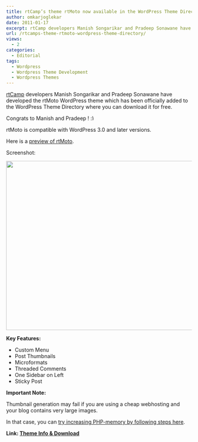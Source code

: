 ```yaml
---
title: rtCamp’s theme rtMoto now available in the WordPress Theme Directory
author: omkarjoglekar
date: 2011-01-17
excerpt: rtCamp developers Manish Songarikar and Pradeep Sonawane have developed the rtMoto WordPress 3.0 theme which has been officially added to the WordPress Theme Directory where you can download it for free.
url: /rtcamps-theme-rtmoto-wordpress-theme-directory/
views:
  - 2
categories:
  - Editorial
tags:
  - Wordpress
  - Wordpress Theme Development
  - Wordpress Themes
---
```

<a href="http://www.rtcamp.com" onclick="_gaq.push(['_trackEvent', 'outbound-article', 'http://www.rtcamp.com', 'rtCamp']);" >rtCamp</a> developers Manish Songarikar and Pradeep Sonawane have developed the rtMoto WordPress theme which has been officially added to the WordPress Theme Directory where you can download it for free.

Congrats to Manish and Pradeep ! <img src="http://devilsworkshop.org/wp-includes/images/smilies/simple-smile.png" alt=":)" class="wp-smiley" style="height: 1em; max-height: 1em;" />

rtMoto is compatible with WordPress 3.0 and later versions.

Here is a <a href="http://wp-themes.com/rtmoto?TB_iframe=true&width=1330&height=699" onclick="_gaq.push(['_trackEvent', 'outbound-article', 'http://wp-themes.com/rtmoto?TB_iframe=true&width=1330&height=699', 'preview of rtMoto']);" target="_blank">preview of rtMoto</a>.

Screenshot:

[<img class="alignnone size-large  wp-image-52192" src="http://cdn.devilsworkshop.org/files/2011/01/DW-rtmoto-1-520x458.png" alt="" width="520" height="458" />][1]

**Key Features:**

  * Custom Menu
  * Post Thumbnails
  * Microformats
  * Threaded Comments
  * One Sidebar on Left
  * Sticky Post

**Important Note:**

Thumbnail generation may fail if you are using a cheap webhosting and your blog contains very large images.

In that case, you can <a href="http://codex.wordpress.org/Editing_wp-config.php#Increasing_memory_allocated_to_PHP" onclick="_gaq.push(['_trackEvent', 'outbound-article', 'http://codex.wordpress.org/Editing_wp-config.php#Increasing_memory_allocated_to_PHP', 'try increasing PHP-memory by following steps here']);" >try increasing PHP-memory by following steps here</a>.

**Link: <a href="http://bloggertowp.org/themes/rtmoto/" onclick="_gaq.push(['_trackEvent', 'outbound-article', 'http://bloggertowp.org/themes/rtmoto/', 'Theme Info & Download']);" target="_blank">Theme Info & Download</a>**

 [1]: http://cdn.devilsworkshop.org/files/2011/01/DW-rtmoto-1.png
